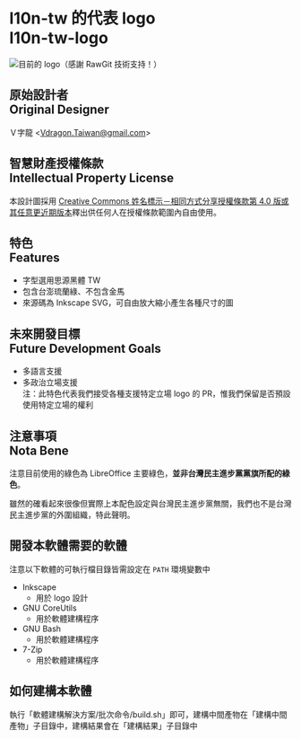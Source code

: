 # l10n-tw 的代表 logo<br />l10n-tw-logo
![目前的 logo（感謝 RawGit 技術支持！）](https://cdn.rawgit.com/l10n-tw/l10n-tw-logo/master/%E4%BE%86%E6%BA%90%E7%A2%BC/l10n-tw-logo-taiwan.svg)

## 原始設計者<br>Original Designer
Ｖ字龍 &lt;<Vdragon.Taiwan@gmail.com>&gt;

## 智慧財產授權條款<br>Intellectual Property License
本設計圖採用 [Creative Commons 姓名標示－相同方式分享授權條款第 4.0 版或其任意更近期版本](https://creativecommons.org/licenses/by-sa/4.0/)釋出供任何人在授權條款範圍內自由使用。

## 特色<br>Features
* 字型選用思源黑體 TW
* 包含台澎琉蘭綠、不包含金馬
* 來源碼為 Inkscape SVG，可自由放大縮小產生各種尺寸的圖

## 未來開發目標<br>Future Development Goals
* 多語言支援
* 多政治立場支援  
注：此特色代表我們接受各種支援特定立場 logo 的 PR，惟我們保留是否預設使用特定立場的權利

## 注意事項<br>Nota Bene
注意目前使用的綠色為 LibreOffice 主要綠色，**並非台灣民主進步黨黨旗所配的綠色**。

雖然的確看起來很像但實際上本配色設定與台灣民主進步黨無關，我們也不是台灣民主進步黨的外圍組織，特此聲明。

## 開發本軟體需要的軟體
注意以下軟體的可執行檔目錄皆需設定在 `PATH` 環境變數中

* Inkscape
	* 用於 logo 設計
* GNU CoreUtils
	* 用於軟體建構程序
* GNU Bash
	* 	用於軟體建構程序
* 7-Zip
	* 	用於軟體建構程序

## 如何建構本軟體
執行「軟體建構解決方案/批次命令/build.sh」即可，建構中間產物在「建構中間產物」子目錄中，建構結果會在「建構結果」子目錄中

